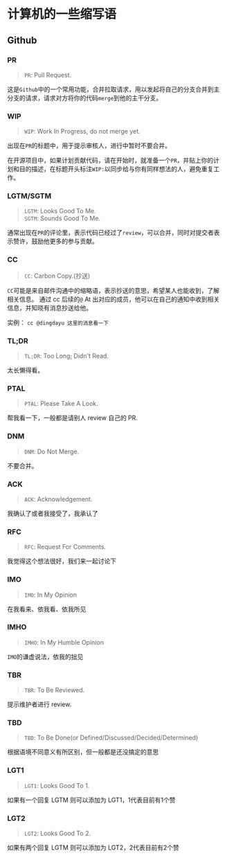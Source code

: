 # 计算机的一些缩写语


## Github

### PR

> `PR`: Pull Request.

这是`Github`中的一个常用功能，合并拉取请求，用以发起将自己的分支合并到主分支的请求，请求对方将你的代码`merge`到他的主干分支。

### WIP

> `WIP`: Work In Progress, do not merge yet.

出现在`PR`的标题中，用于提示审核人，进行中暂时不要合并。

在开源项目中，如果计划贡献代码，请在开始时，就准备一个`PR`，并贴上你的计划和目的描述，在标题开头标注`WIP:`以同步给与你有同样想法的人，避免重复工作。

### LGTM/SGTM

> `LGTM`: Looks Good To Me.  
> `SGTM`: Sounds Good To Me.

通常出现在`PR`的评论里，表示代码已经过了`review`，可以合并，同时对提交者表示赞许，鼓励他更多的参与贡献。

### CC

> `CC`: Carbon Copy.(抄送)

`CC`可能是来自邮件沟通中的缩略语，表示抄送的意思，希望某人也能收到，了解相关信息。
通过 cc 后续的`@` At 出对应的成员，他可以在自己的通知中收到相关信息，并知晓有消息抄送给他。

实例：
`cc @dingdayu 这里的消息看一下`

### TL;DR

> `TL;DR`: Too Long; Didn't Read.

太长懒得看。

### PTAL

> `PTAL`: Please Take A Look.

帮我看一下，一般都是请别人 review 自己的 PR.

### DNM

> `DNM`: Do Not Merge.

不要合并。

### ACK

> `ACK`: Acknowledgement.

我确认了或者我接受了，我承认了

### RFC

> `RFC`: Request For Comments.

我觉得这个想法很好，我们来一起讨论下

### IMO

> `IMO`: In My Opinion

在我看来、依我看、依我所见

### IMHO

> `IMHO`: In My Humble Opinion

`IMO`的谦虚说法，依我的拙见

### TBR

> `TBR`: To Be Reviewed.

提示维护者进行 review.

### TBD

> `TBD`: To Be Done(or Defined/Discussed/Decided/Determined)

根据语境不同意义有所区别，但一般都是还没搞定的意思

### LGT1

> `LGT1`: Looks Good To 1. 

如果有一个回复 LGTM 则可以添加为 LGT1，1代表目前有1个赞

### LGT2

> `LGT2`: Looks Good To 2.

如果有两个回复 LGTM 则可以添加为 LGT2，2代表目前有2个赞

